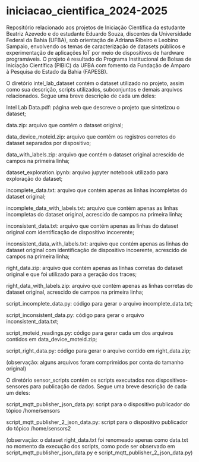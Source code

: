 # iniciacao_cientifica_2024-2025
Repositório relacionado aos projetos de Iniciação Científica da estudante Beatriz Azevedo e do estudante Eduardo Souza, discentes da Universidade Federal da Bahia (UFBA), sob orientação de Adriana Ribeiro e Leobino Sampaio, envolvendo os temas de caracterização de datasets públicos e experimentação de aplicações IoT por meio de dispositivos de hardware programáveis. O projeto é resultado do Programa Institucional de Bolsas de Iniciação Científica (PIBIC) da UFBA com fomento da Fundação de Amparo à Pesquisa do Estado da Bahia (FAPESB).

O diretório intel_lab_dataset contém o dataset utilizado no projeto, assim como sua descrição, scripts utilizados, subconjuntos e demais arquivos relacionados. Segue uma breve descrição de cada um deles:

Intel Lab Data.pdf: página web que descreve o projeto que sintetizou o dataset;

data.zip: arquivo que contém o dataset original;

data_device_moteid.zip: arquivo que contém os registros corretos do dataset separados por dispositivo;

data_with_labels.zip: arquivo que contém o dataset original acrescido de campos na primeira linha;

dataset_exploration.ipynb: arquivo jupyter notebook utilizado para exploração do dataset;

incomplete_data.txt: arquivo que contém apenas as linhas incompletas do dataset original;

incomplete_data_with_labels.txt: arquivo que contém apenas as linhas incompletas do dataset original, acrescido de campos na primeira linha;

inconsistent_data.txt: arquivo que contém apenas as linhas do dataset original com identificação de dispositivo incoerente;

inconsistent_data_with_labels.txt: arquivo que contém apenas as linhas do dataset original com identificação de dispositivo incoerente, acrescido de campos na primeira linha;

right_data.zip: arquivo que contém apenas as linhas corretas do dataset original e que foi utilizado para a geração dos traces;

right_data_with_labels.zip: arquivo que contém apenas as linhas corretas do dataset original, acrescido de campos na primeira linha;

script_incomplete_data.py: código para gerar o arquivo incomplete_data.txt;

script_inconsistent_data.py: código para gerar o arquivo inconsistent_data.txt;

script_moteid_readings.py: código para gerar cada um dos arquivos contidos em data_device_moteid.zip;

script_right_data.py: código para gerar o arquivo contido em right_data.zip;

(observação: alguns arquivos foram comprimidos por conta do tamanho original)

O diretório sensor_scripts contém os scripts executados nos dispositivos-sensores para publicação de dados. Segue uma breve descrição de cada um deles:

script_mqtt_publisher_json_data.py: script para o dispositivo publicador do tópico /home/sensors

script_mqtt_publisher_2_json_data.py: script para o dispositivo publicador do tópico /home/sensors2

(observação: o dataset right_data.txt foi renomeado apenas como data.txt no momento da execução dos scripts, como pode ser observado em script_mqtt_publisher_json_data.py e script_mqtt_publisher_2_json_data.py)
